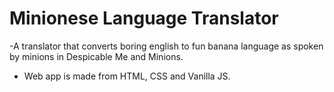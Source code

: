 # Minionese Language Translator
-A translator that converts boring english to fun banana language as spoken by minions in Despicable Me and Minions.
* Web app is made from HTML, CSS and Vanilla JS.



